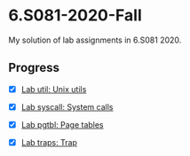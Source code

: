 # 6.S081-2020-Fall
My solution of lab assignments in 6.S081 2020.
## Progress
- [x] [Lab util: Unix utils](https://github.com/ToheartZhang/6.S081-2020-Fall/tree/util)
- [x] [Lab syscall: System calls](https://github.com/ToheartZhang/6.S081-2020-Fall/tree/syscall)
- [x] [Lab pgtbl: Page tables](https://github.com/ToheartZhang/6.S081-2020-Fall/tree/pgtbl)
- [x] [Lab traps: Trap](https://github.com/ToheartZhang/6.S081-2020-Fall/tree/traps)

